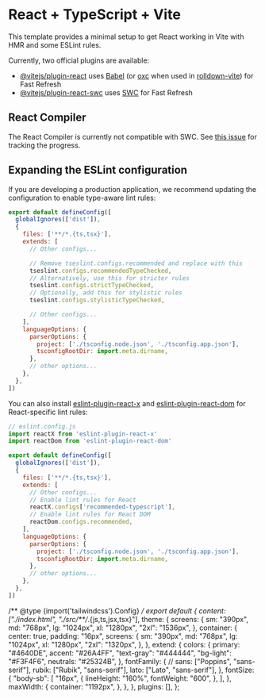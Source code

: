 # React + TypeScript + Vite

This template provides a minimal setup to get React working in Vite with HMR and some ESLint rules.

Currently, two official plugins are available:

- [@vitejs/plugin-react](https://github.com/vitejs/vite-plugin-react/blob/main/packages/plugin-react) uses [Babel](https://babeljs.io/) (or [oxc](https://oxc.rs) when used in [rolldown-vite](https://vite.dev/guide/rolldown)) for Fast Refresh
- [@vitejs/plugin-react-swc](https://github.com/vitejs/vite-plugin-react/blob/main/packages/plugin-react-swc) uses [SWC](https://swc.rs/) for Fast Refresh

## React Compiler

The React Compiler is currently not compatible with SWC. See [this issue](https://github.com/vitejs/vite-plugin-react/issues/428) for tracking the progress.

## Expanding the ESLint configuration

If you are developing a production application, we recommend updating the configuration to enable type-aware lint rules:

```js
export default defineConfig([
  globalIgnores(['dist']),
  {
    files: ['**/*.{ts,tsx}'],
    extends: [
      // Other configs...

      // Remove tseslint.configs.recommended and replace with this
      tseslint.configs.recommendedTypeChecked,
      // Alternatively, use this for stricter rules
      tseslint.configs.strictTypeChecked,
      // Optionally, add this for stylistic rules
      tseslint.configs.stylisticTypeChecked,

      // Other configs...
    ],
    languageOptions: {
      parserOptions: {
        project: ['./tsconfig.node.json', './tsconfig.app.json'],
        tsconfigRootDir: import.meta.dirname,
      },
      // other options...
    },
  },
])
```

You can also install [eslint-plugin-react-x](https://github.com/Rel1cx/eslint-react/tree/main/packages/plugins/eslint-plugin-react-x) and [eslint-plugin-react-dom](https://github.com/Rel1cx/eslint-react/tree/main/packages/plugins/eslint-plugin-react-dom) for React-specific lint rules:

```js
// eslint.config.js
import reactX from 'eslint-plugin-react-x'
import reactDom from 'eslint-plugin-react-dom'

export default defineConfig([
  globalIgnores(['dist']),
  {
    files: ['**/*.{ts,tsx}'],
    extends: [
      // Other configs...
      // Enable lint rules for React
      reactX.configs['recommended-typescript'],
      // Enable lint rules for React DOM
      reactDom.configs.recommended,
    ],
    languageOptions: {
      parserOptions: {
        project: ['./tsconfig.node.json', './tsconfig.app.json'],
        tsconfigRootDir: import.meta.dirname,
      },
      // other options...
    },
  },
])
```



/** @type {import('tailwindcss').Config} */
export default {
 content: ["./index.html", "./src/**/*.{js,ts,jsx,tsx}"],
 theme: {
  screens: {
   sm: "390px",
   md: "768px",
   lg: "1024px",
   xl: "1280px",
   "2xl": "1536px",
  },
  container: {
   center: true,
   padding: "16px",
   screens: {
    sm: "390px",
    md: "768px",
    lg: "1024px",
    xl: "1280px",
    "2xl": "1320px",
   },
  },
  extend: {
   colors: {
    primary: "#4640DE",
    accent: "#26A4FF",
    "text-gray": "#444444",
    "bg-light": "#F3F4F6",
    neutrals: "#25324B",
   },
   fontFamily: {
    // sans: ["Poppins", "sans-serif"],
    rubik: ["Rubik", "sans-serif"],
    lato: ["Lato", "sans-serif"],
   },
   fontSize: {
    "body-sb": [
     "16px",
     {
      lineHeight: "160%",
      fontWeight: "600",
     },
    ],
   },
   maxWidth: {
    container: "1192px",
   },
  },
 },
 plugins: [],
};
